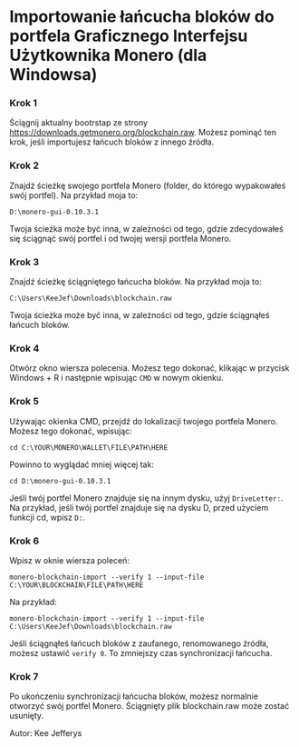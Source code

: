 # Importowanie łańcucha bloków do portfela Graficznego Interfejsu Użytkownika Monero (dla Windowsa)

### Krok 1

Ściągnij aktualny bootrstap ze strony https://downloads.getmonero.org/blockchain.raw. Możesz pominąć ten krok, jeśli importujesz łańcuch bloków z innego źródła.

### Krok 2

Znajdź ścieżkę swojego portfela Monero (folder, do którego wypakowałeś swój portfel). Na przykład moja to:

`D:\monero-gui-0.10.3.1`

Twoja ścieżka może być inna, w zależności od tego, gdzie zdecydowałeś się ściągnąć swój portfel i od twojej wersji portfela Monero.

### Krok 3

Znajdź ścieżkę ściągniętego łańcucha bloków. Na przykład moja to:

`C:\Users\KeeJef\Downloads\blockchain.raw`

Twoja ścieżka może być inna, w zależności od tego, gdzie ściągnąłeś łańcuch bloków.

### Krok 4

Otwórz okno wiersza polecenia. Możesz tego dokonać, klikając w przycisk Windows + R i następnie wpisując `CMD` w nowym okienku.

### Krok 5

Używając okienka CMD, przejdź do lokalizacji twojego portfela Monero. Możesz tego dokonać, wpisując:

`cd C:\YOUR\MONERO\WALLET\FILE\PATH\HERE` 

Powinno to wyglądać mniej więcej tak:

`cd D:\monero-gui-0.10.3.1`

Jeśli twój portfel Monero znajduje się na innym dysku, użyj `DriveLetter:`. Na przykład, jeśli twój portfel znajduje się na dysku D, przed użyciem funkcji cd, wpisz `D:`.

### Krok 6

Wpisz w oknie wiersza poleceń:

`monero-blockchain-import --verify 1 --input-file C:\YOUR\BLOCKCHAIN\FILE\PATH\HERE`

Na przykład:

`monero-blockchain-import --verify 1 --input-file C:\Users\KeeJef\Downloads\blockchain.raw`

Jeśli ściągnąłeś łańcuch bloków z zaufanego, renomowanego źródła, możesz ustawić `verify 0`. To zmniejszy czas synchronizacji łańcucha. 

### Krok 7

Po ukończeniu synchronizacji łańcucha bloków, możesz normalnie otworzyć swój portfel Monero. Ściągnięty plik blockchain.raw może zostać usunięty.


Autor: Kee Jefferys

